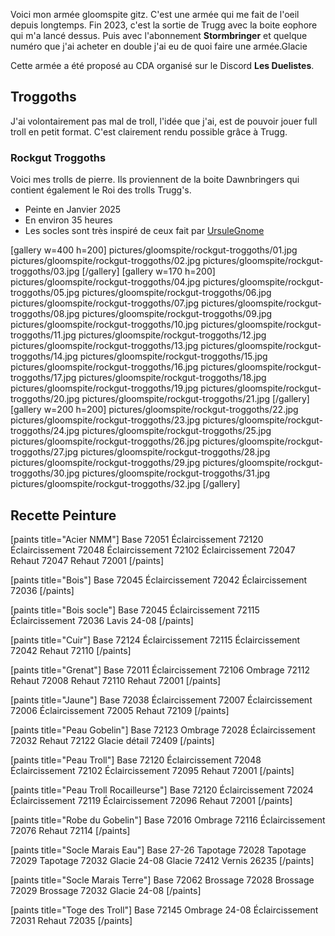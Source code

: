 
Voici mon armée gloomspite gitz. C'est une armée qui me fait de l'oeil depuis longtemps. 
Fin 2023, c'est la sortie de Trugg avec la boite eophore qui m'a lancé dessus. 
Puis avec l'abonnement **Stormbringer** et quelque numéro que j'ai acheter en double j'ai eu de quoi faire une armée.Glacie

Cette armée a été proposé au CDA organisé sur le Discord **Les Duelistes**.

## Troggoths

J'ai volontairement pas mal de troll, l'idée que j'ai, est de pouvoir jouer full troll en petit format. 
C'est clairement rendu possible grâce à Trugg.

### Rockgut Troggoths

Voici mes trolls de pierre. Ils proviennent de la boite Dawnbringers qui contient également le Roi des trolls Trugg's. 

* Peinte en Janvier 2025
* En environ 35 heures
* Les socles sont très inspiré de ceux fait par [UrsuleGnome](https://www.twitch.tv/ursulegnome)

[gallery w=400 h=200]
pictures/gloomspite/rockgut-troggoths/01.jpg
pictures/gloomspite/rockgut-troggoths/02.jpg
pictures/gloomspite/rockgut-troggoths/03.jpg
[/gallery]
[gallery w=170 h=200]
pictures/gloomspite/rockgut-troggoths/04.jpg
pictures/gloomspite/rockgut-troggoths/05.jpg
pictures/gloomspite/rockgut-troggoths/06.jpg
pictures/gloomspite/rockgut-troggoths/07.jpg
pictures/gloomspite/rockgut-troggoths/08.jpg
pictures/gloomspite/rockgut-troggoths/09.jpg
pictures/gloomspite/rockgut-troggoths/10.jpg
pictures/gloomspite/rockgut-troggoths/11.jpg
pictures/gloomspite/rockgut-troggoths/12.jpg
pictures/gloomspite/rockgut-troggoths/13.jpg
pictures/gloomspite/rockgut-troggoths/14.jpg
pictures/gloomspite/rockgut-troggoths/15.jpg
pictures/gloomspite/rockgut-troggoths/16.jpg
pictures/gloomspite/rockgut-troggoths/17.jpg
pictures/gloomspite/rockgut-troggoths/18.jpg
pictures/gloomspite/rockgut-troggoths/19.jpg
pictures/gloomspite/rockgut-troggoths/20.jpg
pictures/gloomspite/rockgut-troggoths/21.jpg
[/gallery]
[gallery w=200 h=200]
pictures/gloomspite/rockgut-troggoths/22.jpg
pictures/gloomspite/rockgut-troggoths/23.jpg
pictures/gloomspite/rockgut-troggoths/24.jpg
pictures/gloomspite/rockgut-troggoths/25.jpg
pictures/gloomspite/rockgut-troggoths/26.jpg
pictures/gloomspite/rockgut-troggoths/27.jpg
pictures/gloomspite/rockgut-troggoths/28.jpg
pictures/gloomspite/rockgut-troggoths/29.jpg
pictures/gloomspite/rockgut-troggoths/30.jpg
pictures/gloomspite/rockgut-troggoths/31.jpg
pictures/gloomspite/rockgut-troggoths/32.jpg
[/gallery]



## Recette Peinture

[paints title="Acier NMM"]
Base	72051
Éclaircissement	72120
Éclaircissement	72048
Éclaircissement	72102
Éclaircissement	72047
Rehaut	72047
Rehaut	72001
[/paints]

[paints title="Bois"]
Base	72045
Éclaircissement	72042
Éclaircissement	72036
[/paints]

[paints title="Bois socle"]
Base	72045
Éclaircissement	72115
Éclaircissement	72036
Lavis	24-08
[/paints]

[paints title="Cuir"]
Base	72124
Éclaircissement	72115
Éclaircissement	72042
Rehaut	72110
[/paints]

[paints title="Grenat"]
Base	72011
Éclaircissement	72106
Ombrage	72112
Rehaut	72008
Rehaut	72110
Rehaut	72001
[/paints]

[paints title="Jaune"]
Base	72038
Éclaircissement	72007
Éclaircissement	72006
Éclaircissement	72005
Rehaut	72109
[/paints]

[paints title="Peau Gobelin"]
Base	72123
Ombrage	72028
Éclaircissement	72032
Rehaut	72122
Glacie détail	72409
[/paints]

[paints title="Peau Troll"]
Base	72120
Éclaircissement	72048
Éclaircissement	72102
Éclaircissement	72095
Rehaut	72001
[/paints]

[paints title="Peau Troll Rocailleurse"]
Base	72120
Éclaircissement	72024
Éclaircissement	72119
Éclaircissement	72096
Rehaut	72001
[/paints]

[paints title="Robe du Gobelin"]
Base	72016
Ombrage	72116
Éclaircissement	72076
Rehaut	72114
[/paints]

[paints title="Socle Marais Eau"]
Base	27-26
Tapotage	72028
Tapotage	72029
Tapotage	72032
Glacie	24-08
Glacie	72412
Vernis	26235
[/paints]

[paints title="Socle Marais Terre"]
Base	72062
Brossage	72028
Brossage	72029
Brossage	72032
Glacie	24-08
[/paints]

[paints title="Toge des Troll"]
Base	72145
Ombrage	24-08
Éclaircissement	72031
Rehaut	72035
[/paints]

